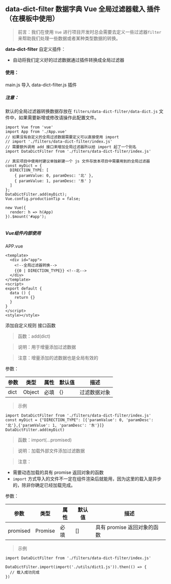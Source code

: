 ## data-dict-filter 数据字典 Vue 全局过滤器载入 插件（在模板中使用）

> 前言：我们在使用 `Vue` 进行项目开发时总会需要去定义一些过滤器`filter`来帮助我们处理一些数据或者某种类型数据的转换。

**data-dict-filter** 自定义插件：

- 自动将我们定义好的过滤数据通过插件转换成全局过滤器

#### 使用：

main.js 导入 data-dict-filter.js 插件

##### 注意：
默认的全局过滤器转换数据存放在
`filters/data-dict-filter/data-dict.js` 文件中，如果需要新增或修改请操作此配置文件。

```
import Vue from 'vue'
import App from './App.vue'
// 如果没有自定义的全局过滤数据需要定义可以直接使用 import
// import './filters/data-dict-filter/index.js'
// 需要额外调用 add 接口来增加全局过滤器所以给 import 起了一个别名
import DataDictFilter from './filters/data-dict-filter/index.js'

// 真实项目中使用时建议单独新建一个 js 文件存放本项目中需要用到的全局过滤器
const myDict = {
  DIRECTION_TYPE: [
    { paramValue: 0, paramDesc: '北' },
    { paramValue: 1, paramDesc: '东' }
  ]
};
DataDictFilter.add(myDict);
Vue.config.productionTip = false;

new Vue({
  render: h => h(App)
}).$mount('#app');


```

##### Vue组件内部使用

APP.vue

```
<template>
  <div id="app">
	<!--全局过滤器转换-->
    {{0 | DIRECTION_TYPE}} <!--北-->
  </div>
</template>
<script>
export default {
  data () {
    return {}
  }
}
</script>
<style></style>

```

添加自定义规则 接口函数

> 函数：add(dict)

> 说明：用于增量添加过滤数据

> 注意：增量添加的滤数据也是全局有效的

参数：

参数 | 类型 | 属性 | 默认值 | 描述
---|---|---|---|---
dict | Object | 必填 | {} | 过滤数据对象


> 示例

```
import DataDictFilter from './filters/data-dict-filter/index.js'
const myDict = {"DIRECTION_TYPE": [{'paramValue': 0, 'paramDesc': '北'},{'paramValue': 1, 'paramDesc': '东'}]}
DataDictFilter.add(myDict)
```

> 函数：import(...promised)

> 说明：加载外部文件添加过滤数据

> 注意：

- 需要动态加载的具有 promise 返回对象的函数
- `import` 方式导入的文件不一定在组件渲染后就能用，因为这里的载入是异步的，除非你确定已经加载完成。

参数：

参数 | 类型 | 属性 | 默认值 | 描述
---|---|---|---|---
promised | Promise | 必填 | [] | 具有 promise 返回对象的函数


> 示例

```
import DataDictFilter from './filters/data-dict-filter/index.js'

DataDictFilter.import(import('./utils/dict1.js')).then(() => {
  // 载入成功完成
})
```
